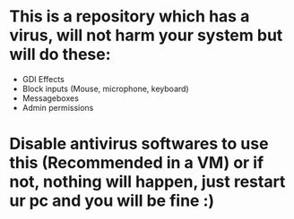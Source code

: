# This is a repository which has a virus, will not harm your system but will do these:

- GDI Effects
- Block inputs (Mouse, microphone, keyboard)
- Messageboxes
- Admin permissions

# Disable antivirus softwares to use this (Recommended in a VM) or if not, nothing will happen, just restart ur pc and you will be fine :)
